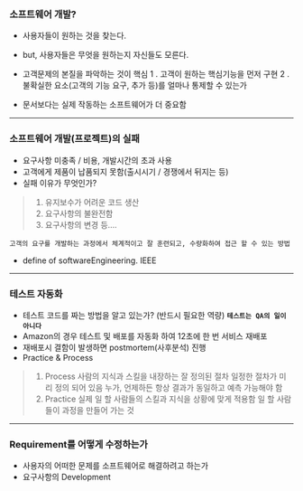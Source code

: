 ### 소프트웨어 개발?
- 사용자들이 원하는 것을 찾는다.
- but, 사용자들은 무엇을 원하는지 자신들도 모른다.
- 고객문제의 본질을 파악하는 것이 핵심
1 . 고객이 원하는 핵심기능을 먼저 구현
2 . 불확실한 요소(고객의 기능 요구, 추가 등)를 얼마나 통제할 수 있는가

- 문서보다는 실제 작동하는 소프트웨어가 더 중요함
---
 
### 소프트웨어 개발(프로젝트)의 실패
- 요구사항 미충족 / 비용, 개발시간의 초과 사용
- 고객에게 제품이 납품되지 못함(출시시기 / 경쟁에서 뒤지는 등)
- 실패 이유가 무엇인가?
> 1. 유지보수가 어려운 코드 생산
> 2. 요구사항의 불완전함
> 3. 요구사항의 변경 등....

`고객의 요구를 개발하는 과정에서 체계적이고 잘 훈련되고, 수량화하여 접근 할 수 있는 방법`
 - define of softwareEngineering. IEEE

---

### 테스트 자동화
- 테스트 코드를 짜는 방법을 알고 있는가? (반드시 필요한 역량)
**`테스트는 QA의 일이 아니다`**
- Amazon의 경우 테스트 및 배포를 자동화 하여 12초에 한 번 서비스 재배포
- 재배포시 결함이 발생하면 postmortem(사후분석) 진행
- Practice & Process
> 1. Process
> 사람의 지식과 스킬을 내장하는 잘 정의된 절차
> 일정한 절차가 미리 정의 되어 있음
> 누가, 언제하든 항상 결과가 동일하고 예측 가능해야 함
>2. Practice
> 실제 일 할 사람들의 스킬과 지식을 상황에 맞게 적용함
> 일 할 사람들이 과정을 만들어 가는 것

---

### Requirement를 어떻게 수정하는가
- 사용자의 어떠한 문제를 소프트웨어로 해결하려고 하는가
- 요구사항의 Development
